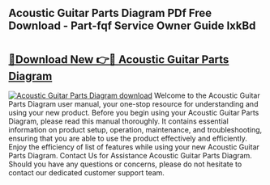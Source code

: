 ## Acoustic Guitar Parts Diagram PDf Free Download - Part-fqf Service Owner Guide IxkBd

# <h2><a href="http://dfm8knk.blite.top/?on=Acoustic+Guitar+Parts+Diagram">🔗Download New 👉🔴 Acoustic Guitar Parts Diagram</a></h2>

[![Acoustic Guitar Parts Diagram download](https://i.imgur.com/lujVjoI.png)](http://dfm8knk.blite.top/?on=Acoustic+Guitar+Parts+Diagram)
Welcome to the Acoustic Guitar Parts Diagram user manual, your one-stop resource for understanding and using your new product. Before you begin using your Acoustic Guitar Parts Diagram, please read this manual thoroughly. It contains essential information on product setup, operation, maintenance, and troubleshooting, ensuring that you are able to use the product effectively and efficiently. Enjoy the efficiency of list of features while using your new Acoustic Guitar Parts Diagram. Contact Us for Assistance Acoustic Guitar Parts Diagram. Should you have any questions or concerns, please do not hesitate to contact our dedicated customer support team.
